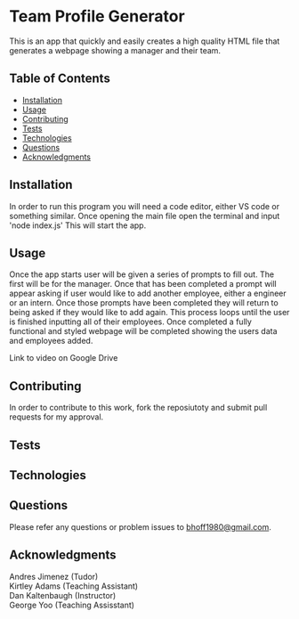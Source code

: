 # Team Profile Generator
This is an app that quickly and easily creates a high quality HTML file that generates a webpage showing a manager and their team. 

## Table of Contents
- [Installation](#Installation)
- [Usage](#Usage)
- [Contributing](#Contributing)
- [Tests](#Tests)
- [Technologies](#Technologies)
- [Questions](#Questions)
- [Acknowledgments](#Acknowledgments)

## Installation
In order to run this program you will need a code editor, either VS code or something similar. Once opening the main file open the terminal and input 'node index.js' This will start the app.

## Usage 
Once the app starts user will be given a series of prompts to fill out. The first will be for the manager. Once that has been completed a prompt will appear asking if user would like to add another employee, either a engineer or an intern. Once those prompts have been completed they will return to being asked if they would like to add again. This process loops until the user is finished inputting all of their employees. Once completed a fully functional and styled webpage will be completed showing the users data and employees added. 




Link to video on Google Drive 





## Contributing 
In order to contribute to this work, fork the reposiutoty and submit pull requests for my approval.

## Tests

## Technologies

## Questions
Please refer any questions or problem issues to bhoff1980@gmail.com.

## Acknowledgments
Andres Jimenez (Tudor) <br>
Kirtley Adams (Teaching Assistant) <br>
Dan Kaltenbaugh (Instructor)<br>
George Yoo (Teaching Assisstant)

